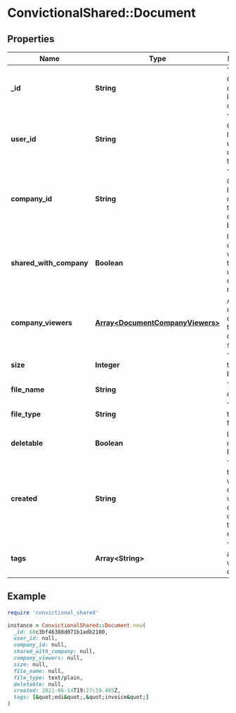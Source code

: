 # ConvictionalShared::Document

## Properties

| Name | Type | Description | Notes |
| ---- | ---- | ----------- | ----- |
| **_id** | **String** | The Convictional document ID. Read only. | [optional] |
| **user_id** | **String** | The Convictional ID of the user who uploaded the file. | [optional] |
| **company_id** | **String** | The Convictional ID of the company the document belongs to. | [optional] |
| **shared_with_company** | **Boolean** | If the document is visible to the other users of the company or not | [optional] |
| **company_viewers** | [**Array&lt;DocumentCompanyViewers&gt;**](DocumentCompanyViewers.md) | A list of other companies this document is shared with | [optional] |
| **size** | **Integer** | The size of the file, in bytes | [optional] |
| **file_name** | **String** | The name of the file | [optional] |
| **file_type** | **String** | The MIME type of the file | [optional] |
| **deletable** | **Boolean** | If the file is deletable. Read only. | [optional] |
| **created** | **String** | The timestamp when the document was originally created by the customer. | [optional] |
| **tags** | **Array&lt;String&gt;** | The tags associated with the document. | [optional] |

## Example

```ruby
require 'convictional_shared'

instance = ConvictionalShared::Document.new(
  _id: 60c3bf46388d071b1adb2100,
  user_id: null,
  company_id: null,
  shared_with_company: null,
  company_viewers: null,
  size: null,
  file_name: null,
  file_type: text/plain,
  deletable: null,
  created: 2021-06-14T19:27:19.485Z,
  tags: [&quot;edi&quot;,&quot;invoice&quot;]
)
```

